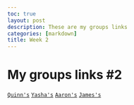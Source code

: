 ```yaml
---
toc: true
layout: post
description: These are my groups links
categories: [markdown]
title: Week 2
---
```


# My groups links #2
[`Quinn's`](https://github.com/gigtieup/quinnbireley7/issues/4)
[`Yasha's`](https://github.com/yashakhoshini/yasha-fastpages/issues/4#issue-1363794016)
[`Aaron's`](https://github.com/aaron-rub/FP/issues/4)
[`James's`](https://github.com/jameshunter12/james-fastpage/issues/3#issue-1363824356)